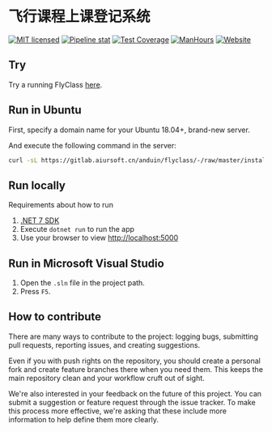 # 飞行课程上课登记系统

[![MIT licensed](https://img.shields.io/badge/license-MIT-blue.svg)](https://gitlab.aiursoft.cn/anduin/flyclass/-/blob/master/LICENSE)
[![Pipeline stat](https://gitlab.aiursoft.cn/anduin/flyclass/badges/master/pipeline.svg)](https://gitlab.aiursoft.cn/anduin/flyclass/-/pipelines)
[![Test Coverage](https://gitlab.aiursoft.cn/anduin/flyclass/badges/master/coverage.svg)](https://gitlab.aiursoft.cn/anduin/flyclass/-/pipelines)
[![ManHours](https://manhours.aiursoft.cn/r/gitlab.aiursoft.cn/anduin/flyclass.svg)](https://gitlab.aiursoft.cn/anduin/flyclass/-/commits/master?ref_type=heads)
[![Website](https://img.shields.io/website?url=https%3A%2F%2Fflyclass.aiursoft.cn)](https://flyclass.aiursoft.cn)

## Try

Try a running FlyClass [here](https://flyclass.aiursoft.cn).

## Run in Ubuntu

First, specify a domain name for your Ubuntu 18.04+, brand-new server.

And execute the following command in the server:

```bash
curl -sL https://gitlab.aiursoft.cn/anduin/flyclass/-/raw/master/install.sh | sudo bash
```

## Run locally

Requirements about how to run

1. [.NET 7 SDK](http://dot.net/)
2. Execute `dotnet run` to run the app
3. Use your browser to view [http://localhost:5000](http://localhost:5000)

## Run in Microsoft Visual Studio

1. Open the `.sln` file in the project path.
2. Press `F5`.

## How to contribute

There are many ways to contribute to the project: logging bugs, submitting pull requests, reporting issues, and creating suggestions.

Even if you with push rights on the repository, you should create a personal fork and create feature branches there when you need them. This keeps the main repository clean and your workflow cruft out of sight.

We're also interested in your feedback on the future of this project. You can submit a suggestion or feature request through the issue tracker. To make this process more effective, we're asking that these include more information to help define them more clearly.
